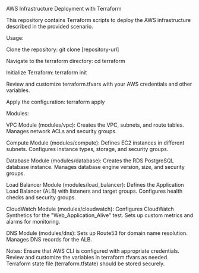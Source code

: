 AWS Infrastructure Deployment with Terraform

This repository contains Terraform scripts to deploy the AWS infrastructure described in the provided scenario.

Usage:

Clone the repository: git clone [repository-url]

Navigate to the terraform directory: cd terraform

Initialize Terraform: terraform init

Review and customize terraform.tfvars with your AWS credentials and other variables.

Apply the configuration: terraform apply

Modules:

VPC Module (modules/vpc):
Creates the VPC, subnets, and route tables.
Manages network ACLs and security groups.

Compute Module (modules/compute):
Defines EC2 instances in different subnets.
Configures instance types, storage, and security groups.

Database Module (modules/database):
Creates the RDS PostgreSQL database instance.
Manages database engine version, size, and security groups.

Load Balancer Module (modules/load_balancer):
Defines the Application Load Balancer (ALB) with listeners and target groups.
Configures health checks and security groups.

CloudWatch Module (modules/cloudwatch):
Configures CloudWatch Synthetics for the "Web_Application_Alive" test.
Sets up custom metrics and alarms for monitoring.

DNS Module (modules/dns):
Sets up Route53 for domain name resolution.
Manages DNS records for the ALB.

Notes:
Ensure that AWS CLI is configured with appropriate credentials.
Review and customize the variables in terraform.tfvars as needed.
Terraform state file (terraform.tfstate) should be stored securely.

